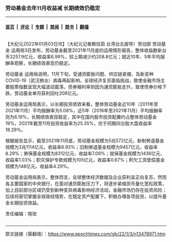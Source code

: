 ### 劳动基金去年11月收益减 长期绩效仍稳定

---

#### [首页](../../../..?n13478971) &nbsp;|&nbsp; [评论](../../../../../epoch-comment?n13478971) &nbsp;|&nbsp; [专题](../../../../../epoch-special?n13478971) &nbsp;|&nbsp; [禁闻](../../../../../epoch-news?n13478971) &nbsp;|&nbsp; [禁书](../../../../../books?n13478971) &nbsp;|&nbsp; [翻墙](https://github.com/gfw-breaker/nogfw/blob/master/README.md?n13478971)


<div class="column" id="artbody" itemprop="articleBody">
 <!-- article content begin -->
 <p>
  【大纪元2022年01月03日讯】（大纪元记者赖玟茹 台湾台北报导）劳动部
  <ok href="https://www.epochtimes.com/gb/tag/%E5%8A%B3%E5%8A%A8%E5%9F%BA%E9%87%91.html">
   劳动基金
  </ok>
  运用局3日发布，劳动基金截至2021年11月底的运用情形报告，整体收益数新台币3257.9亿元，收益率6.99%，较上期减少约208.8亿元；就近10年、5年平均报酬率观察，长期绩效表现仍稳定。
 </p>
 <p>
  <ok href="https://www.epochtimes.com/gb/tag/%E5%8A%B3%E5%8A%A8%E5%9F%BA%E9%87%91.html">
   劳动基金
  </ok>
  运用局说明，11月下旬，受通货膨胀问题、供应链紧绷，及新变种COVID-19（武汉肺炎）病毒再起影响，全球经济复苏面临挑战，致使金融市场主要股票指数呈现大幅波动震荡，债券殖利率则因为通货膨胀走升，致使债券价格下跌，劳动基金单月获利回吐208亿元。
 </p>
 <p>
  劳动基金运用局表示，以长期投资绩效来看，整体劳动基金近10年（2011年至2021年11月）平均报酬率为5.08%，近5年（2016年至2021年11月）平均报酬率则为6.19%，长期绩效表现稳定，其中在国内股市投资配置约占整体劳动基金19%，2021年截至11月投资收益率为25.35%，优于同期间台股大盘收益率18.29%。
 </p>
 <p>
  根据报告显示，截至2021年11月底，劳动基金规模为5兆572亿元，新制勞退基金规模为3兆1114亿元，收益率6.93%；旧制勞退基金规模为9457亿元，收益率8.29%；勞保基金规模为8312亿元，收益率7.09%；就保基金规模为1436亿元，收益率1.03%；职灾保护专款规模为105亿元，收益率0.67%；积欠工资垫偿基金规模为148亿元，收益率4.29%。
 </p>
 <p>
  劳动基金运用局表示，整体而言，全球整体经济数据及企业获利呈正向复苏，然而各主要国家的中央银行，在面对通货膨胀压力下，将逐步紧缩货币量化宽松政策，加上目前部分区域仍受到新种变异病毒影响经济活动，金融市场仍存在投资风险；后续将密切掌握全球政经情势，在既定资产配置下，积极办理各项投资，以提升基金长期投资效益。
 </p>
 <p>
  责任编辑：晓玫
 </p>
 <!-- article content end -->
</div>


---

原文链接（需翻墙）：https://www.epochtimes.com/gb/22/1/3/n13478971.htm